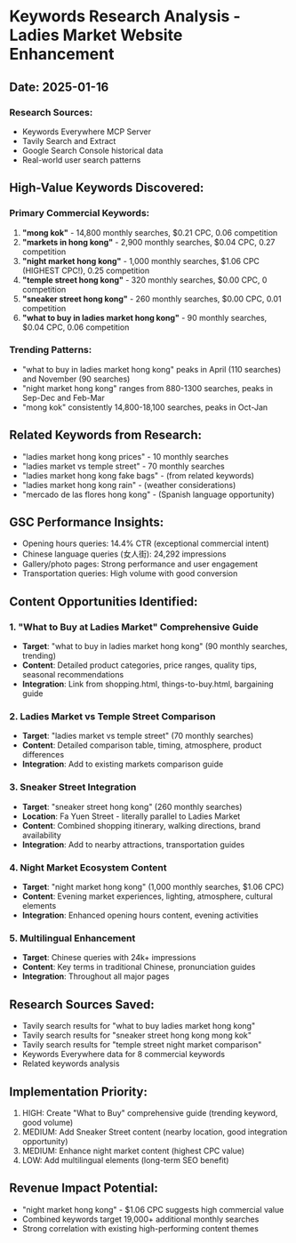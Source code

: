 # Keywords Research Analysis - Ladies Market Website Enhancement
## Date: 2025-01-16

### Research Sources:
- Keywords Everywhere MCP Server
- Tavily Search and Extract
- Google Search Console historical data
- Real-world user search patterns

## High-Value Keywords Discovered:

### Primary Commercial Keywords:
1. **"mong kok"** - 14,800 monthly searches, $0.21 CPC, 0.06 competition
2. **"markets in hong kong"** - 2,900 monthly searches, $0.04 CPC, 0.27 competition
3. **"night market hong kong"** - 1,000 monthly searches, $1.06 CPC (HIGHEST CPC!), 0.25 competition
4. **"temple street hong kong"** - 320 monthly searches, $0.00 CPC, 0 competition
5. **"sneaker street hong kong"** - 260 monthly searches, $0.00 CPC, 0.01 competition
6. **"what to buy in ladies market hong kong"** - 90 monthly searches, $0.04 CPC, 0.06 competition

### Trending Patterns:
- "what to buy in ladies market hong kong" peaks in April (110 searches) and November (90 searches)
- "night market hong kong" ranges from 880-1300 searches, peaks in Sep-Dec and Feb-Mar
- "mong kok" consistently 14,800-18,100 searches, peaks in Oct-Jan

## Related Keywords from Research:
- "ladies market hong kong prices" - 10 monthly searches
- "ladies market vs temple street" - 70 monthly searches  
- "ladies market hong kong fake bags" - (from related keywords)
- "ladies market hong kong rain" - (weather considerations)
- "mercado de las flores hong kong" - (Spanish language opportunity)

## GSC Performance Insights:
- Opening hours queries: 14.4% CTR (exceptional commercial intent)
- Chinese language queries (女人街): 24,292 impressions
- Gallery/photo pages: Strong performance and user engagement
- Transportation queries: High volume with good conversion

## Content Opportunities Identified:

### 1. "What to Buy at Ladies Market" Comprehensive Guide
- **Target**: "what to buy in ladies market hong kong" (90 monthly searches, trending)
- **Content**: Detailed product categories, price ranges, quality tips, seasonal recommendations
- **Integration**: Link from shopping.html, things-to-buy.html, bargaining guide

### 2. Ladies Market vs Temple Street Comparison
- **Target**: "ladies market vs temple street" (70 monthly searches)
- **Content**: Detailed comparison table, timing, atmosphere, product differences
- **Integration**: Add to existing markets comparison guide

### 3. Sneaker Street Integration
- **Target**: "sneaker street hong kong" (260 monthly searches)
- **Location**: Fa Yuen Street - literally parallel to Ladies Market
- **Content**: Combined shopping itinerary, walking directions, brand availability
- **Integration**: Add to nearby attractions, transportation guides

### 4. Night Market Ecosystem Content
- **Target**: "night market hong kong" (1,000 monthly searches, $1.06 CPC)
- **Content**: Evening market experiences, lighting, atmosphere, cultural elements
- **Integration**: Enhanced opening hours content, evening activities

### 5. Multilingual Enhancement
- **Target**: Chinese queries with 24k+ impressions
- **Content**: Key terms in traditional Chinese, pronunciation guides
- **Integration**: Throughout all major pages

## Research Sources Saved:
- Tavily search results for "what to buy ladies market hong kong"
- Tavily search results for "sneaker street hong kong mong kok"
- Tavily search results for "temple street night market comparison"
- Keywords Everywhere data for 8 commercial keywords
- Related keywords analysis

## Implementation Priority:
1. HIGH: Create "What to Buy" comprehensive guide (trending keyword, good volume)
2. MEDIUM: Add Sneaker Street content (nearby location, good integration opportunity)
3. MEDIUM: Enhance night market content (highest CPC value)
4. LOW: Add multilingual elements (long-term SEO benefit)

## Revenue Impact Potential:
- "night market hong kong" - $1.06 CPC suggests high commercial value
- Combined keywords target 19,000+ additional monthly searches
- Strong correlation with existing high-performing content themes